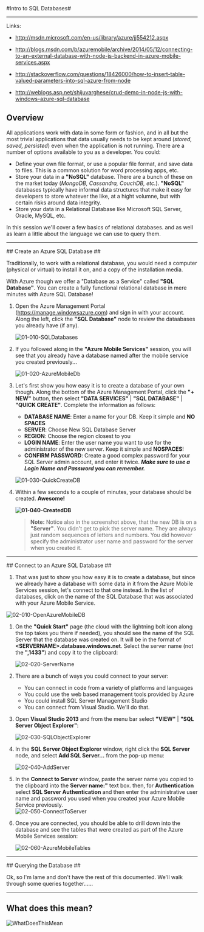﻿<a name="IntroToSql" />
#Intro to SQL Databases#

---

Links:

- http://msdn.microsoft.com/en-us/library/azure/jj554212.aspx 

- http://blogs.msdn.com/b/azuremobile/archive/2014/05/12/connecting-to-an-external-database-with-node-js-backend-in-azure-mobile-services.aspx 

- http://stackoverflow.com/questions/18426000/how-to-insert-table-valued-parameters-into-sql-azure-from-node

- http://weblogs.asp.net/shijuvarghese/crud-demo-in-node-js-with-windows-azure-sql-database

## Overview ##

All applications work with data in some form or fashion, and in all but the most trivial applications that data usually needs to be kept around (_stored, saved, persisted_) even when the application is not running.  There are a number of options available to you as a developer.  You could:

- Define your own file format, or use a popular file format, and save data to files.  This is a common solution for word processing apps, etc. 
- Store your data in a **"NoSQL"** database.  There are a bunch of these on the market today (_MongoDB, Cassandra, CouchDB, etc._). **"NoSQL"** databases typically have informal data structures that make it easy for developers to store whatever the like, at a hight volumne, but with certain risks around data integrity.  
- Store your data in a Relational Database like Microsoft SQL Server, Oracle, MySQL, etc. 

In this session we'll cover a few basics of relational databases.  and as well as learn a little about the language we can use to query them.  

---

<a name="CreateDB"/>
## Create an Azure SQL Database ##
  
Traditionally, to work with a relational database, you would need a computer (physical or virtual) to install it on, and a copy of the installation media.  

With Azure though we offer a "Database as a Service" called **"SQL Database"**.  You can create a fully functional relational database in mere minutes with Azure SQL Database! 

1. Open the Azure Management Portal (https://manage.windowsazure.com) and sign in with your account.  Along the left, click the **"SQL Database"** node to review the dataabases you already have (if any).   

	![01-010-SQLDatabases](images/01-010-sqldatabases.png?raw=true "SQL Databases")

1. If you followed along in the **"Azure Mobile Services"** session, you will see that you already have a database named after the mobile service you created previously...

	![01-020-AzureMobileDb](images/01-020-azuremobiledb.png?raw=true "Azure Mobile Services SQL Database")

1. Let's first show you how easy it is to create a database of your own though. Along the bottom of the Azure Management Portal, click the **"+ NEW"** button, then select  **"DATA SERVICES"** | **"SQL DATABASE"** | **"QUICK CREATE"**.  Complete the information as follows:

	- **DATABASE NAME**: Enter a name for your DB.  Keep it simple and **NO SPACES**
	- **SERVER**: Choose New SQL Database Server
	- **REGION**: Choose the region closest to you
	- **LOGIN NAME**: Enter the user name you want to use for the administrator of the new server.  Keep it simple and **NOSPACES**!
	- **CONFIRM PASSWORD**: Create a good complex password for your SQL Server admin account, and enter it twice.  ***Make sure to use a Login Name and Password you can remember.*** 

	![01-030-QuickCreateDB](images/01-030-quickcreatedb.png?raw=true "Quick Create SQL Database")

1. Within a few seconds to a couple of minutes, your database should be created. **Awesome!**   

	**![01-040-CreatedDB](images/01-040-createddb.png?raw=true "Created DB")**

	> **Note:** Notice also in the screenshot above, that the new DB is on a **"Server"**.  You didn't get to pick the server name.  They are always just random sequences of letters and numbers.  You did however specify the administrator user name and password for the server when you created it.  

---

<a name="ConnectToDB"/>
## Connect to  an Azure SQL Database ##

1. That was just to show you how easy it is to create a database, but since we already have a database with some data in it from the Azure Mobile Services session, let's connect to that one instead.  In the list of databases, click on the name of the SQL Database that was associated with your Azure Mobile Service.	

![02-010-OpenAzureMobileDB](images/02-010-openazuremobiledb.png?raw=true "Open Azure Mobile Services SQL Database")

1. On the **"Quick Start"** page (the cloud with the lightning bolt icon along the top takes you there if needed), you should see the name of the SQL Server that the database was created on.  It will be in the format of **&lt;SERVERNAME&gt;.database.windows.net**.  Select the server name (not the **",1433"**) and copy it to the clipboard:

	![02-020-ServerName](images/02-020-servername.png?raw=true "Server Name")

1. There are a bunch of ways you could connect to your server:
	- You can connect in code from a variety of platforms and languages
	- You could use the web based management tools provided by Azure
	- You could install SQL Server Management Studio 
	- You can connect from Visual Studio.  We'll do that.  

1. Open **Visual Studio 2013** and from the menu bar select **"VIEW"** | **"SQL Server Object Explorer"**:

	![02-030-SQLObjectExplorer](images/02-030-sqlobjectexplorer.png?raw=true "SQL Server Object Explorer")

1. In the **SQL Server Object Explorer** window, right click the **SQL Server** node, and select **Add SQL Server...** from the pop-up menu:

	![02-040-AddServer](images/02-040-addserver.png?raw=true "AddServer")

1. In the **Connect to Server** window, paste the server name you copied to the clipboard into the **Server name:"** text box.  then, for **Authentication** select **SQL Server Authentication** and then enter the administrative user name and password you used when you created your Azure Mobile Service previously.  
	![02-050-ConnectToServer](images/02-050-connecttoserver.png?raw=true "Connect To Server")

1. Once you are connected, you should be able to drill down into the database and see the tables that were created as part of the Azure Mobile Services session:

	![02-060-AzureMobileTables](images/02-060-azuremobiletables.png?raw=true "Azure Mobile Services Tables")

---

<a name="Querying" />
## Querying the Database ##

Ok, so I'm  lame and don't have the rest of this documented.  We'll walk through some queries together......


---

## What does this mean? ##

![WhatDoesThisMean](images/WhatDoesThisMean.jpg?raw=true)